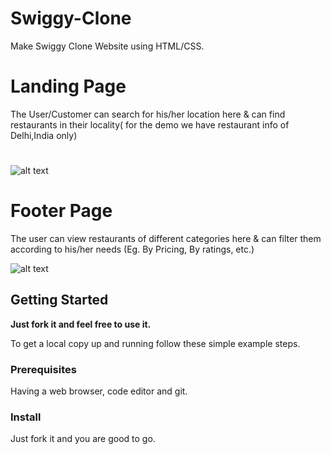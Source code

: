 # Swiggy-Clone
Make Swiggy Clone Website using HTML/CSS.


# Landing Page
The User/Customer can search for his/her location here & can find restaurants in their locality( for the demo we have restaurant info of Delhi,India only)
# 
![alt text](https://github.com/in-imitable/Swiggy-Clone/blob/master/project_img/Screenshot%20(50).png)

# Footer Page
The user can view restaurants of different categories here & can filter them according to his/her needs (Eg. By Pricing, By ratings, etc.)

<!--![alt text](https://github.com/in-imitable/Swiggy-Clone/blob/master/project_img/Screenshot%20(51).png)-->

![alt text](https://github.com/in-imitable/Swiggy-Clone/blob/master/project_img/Screenshot%20(54).png)

## Getting Started

**Just fork it and feel free to use it.**

To get a local copy up and running follow these simple example steps.

### Prerequisites

Having a web browser, code editor and git.

### Install

Just fork it and you are good to go.


